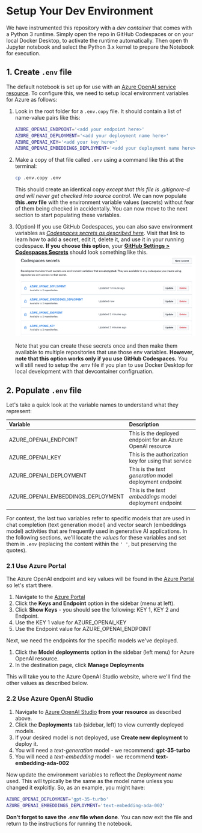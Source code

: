 # Setup Your Dev Environment

We have instrumented this repository with a _dev container_ that comes with a Python 3 runtime. Simply open the repo in GitHub Codespaces or on your local Docker Desktop, to activate the runtime automatically. Then open th Jupyter notebook and select the Python 3.x kernel to prepare the Notebook for execution.

## 1. Create `.env` file

The default notebook is set up for use with an [Azure OpenAI service resource](https://learn.microsoft.com/azure/ai-services/openai?WT.mc_id=academic-105485-koreyst). To configure this, we need to setup local environment variables for Azure as follows:

1. Look in the root folder for a `.env.copy` file. It should contain a list of name-value pairs like this:

    ```bash
    AZURE_OPENAI_ENDPOINT='<add your endpoint here>'
    AZURE_OPENAI_DEPLOYMENT='<add your deployment name here>' 
    AZURE_OPENAI_KEY='<add your key here>'
    AZURE_OPENAI_EMBEDDINGS_DEPLOYMENT='<add your deployment name here>'
    ```

2. Make a copy of that file called `.env` using a command like this at the terminal:
    ```bash
    cp .env.copy .env
    ```
    This should create an identical copy _except that this file is .gitignore-d and will never get checked into source control_. We can now populate **this .env file** with the environment variable values (secrets) without fear of them being checked in accidentally. You can now move to the next section to start populating these variables.

3. (Option) If you use GitHub Codespaces, you can also save environment variables as [_Codespaces secrets as described here_](https://docs.github.com/codespaces/managing-your-codespaces/managing-your-account-specific-secrets-for-github-codespaces). Visit that link to learn how to add a secret, edit it, delete it, and use it in your running codespace. **If you choose this option**, your [**GitHub Settings > Codespaces Secrets**](https://github.com/settings/codespaces) should look something like this. 
    ![Codespaces Secrets](./img/codespaces-secrets.png)

    Note that you can create these secrets once and then make them available to multiple repositories that use those env variables. **However, note that this option works only if you use GitHub Codespaces.** You will still need to setup the .env file if you plan to use Docker Desktop for local development with that devcontainer configruation.


## 2. Populate `.env` file

Let's take a quick look at the variable names to understand what they represent:

| Variable | Description |
|:---|:---|
|AZURE_OPENAI_ENDPOINT| This is the deployed endpoint for an Azure OpenAI resource|
|AZURE_OPENAI_KEY | This is the authorization key for using that service  |
|AZURE_OPENAI_DEPLOYMENT| This is the _text generation_ model deployment endpoint |
|AZURE_OPENAI_EMBEDDINGS_DEPLOYMENT | This is the _text embeddings_ model deployment endpoint |
| | | 

For context, the last two variables refer to specific models that are used in chat completion (text generation model) and vector search (embeddings model) activities that are frequently used in generative AI applications. In the following sections, we'll locate the _values_ for these variables and set them in `.env` (replacing the content within the `' '`, but preserving the quotes).

### 2.1 Use Azure Portal

The Azure OpenAI endpoint and key values will be found in the [Azure Portal](https://portal.azure.com?WT.mc_id=academic-105485-koreyst) so let's start there.

1. Navigate to the [Azure Portal](https://portal.azure.com?WT.mc_id=academic-105485-koreyst)
1. Click the **Keys and Endpoint** option in the sidebar (menu at left).
1. Click **Show Keys** - you should see the following: KEY 1, KEY 2 and Endpoint.
1. Use the KEY 1 value for AZURE_OPENAI_KEY
1. Use the Endpoint value for AZURE_OPENAI_ENDPOINT

Next, we need the endpoints for the specific models we've deployed.
1. Click the **Model deployments** option in the sidebar (left menu) for Azure OpenAI resource.
1. In the destination page, click **Manage Deployments** 

This will take you to the Azure OpenAI Studio website, where we'll find the other values as described below.

### 2.2 Use Azure OpenAI Studio

1. Navigate to [Azure OpenAI Studio](https://oai.azure.com?WT.mc_id=academic-105485-koreyst) **from your resource** as described above.
1. Click the **Deployments** tab (sidebar, left) to view currently deployed models.
1. If your desired model is not deployed, use **Create new deployment** to deploy it.
1. You will need a _text-generation_ model - we recommend: **gpt-35-turbo**
1. You will need a _text-embedding_ model - we recommend **text-embedding-ada-002**

Now update the environment variables to reflect the _Deployment name_ used. This will typically be the same as the model name unless you changed it explcitly. So, as an example, you might have:

```bash
AZURE_OPENAI_DEPLOYMENT='gpt-35-turbo' 
AZURE_OPENAI_EMBEDDINGS_DEPLOYMENT='text-embedding-ada-002'
```

**Don't forget to save the .env file when done**. You can now exit the file and return to the instructions for running the notebook.
